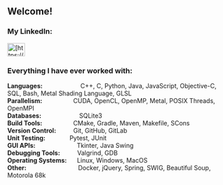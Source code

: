 <!---
AnthCol/AnthCol is a ✨ special ✨ repository because its `README.md` (this file) appears on your GitHub profile.
You can click the Preview link to take a look at your changes.
--->

## Welcome!
<p>

### My LinkedIn:
<a href="https://linkedin.com/in/anthcol" target="blank">
  <img align="center" src="https://raw.githubusercontent.com/rahuldkjain/github-profile-readme-generator/master/src/images/icons/Social/linked-in-alt.svg" alt="[https://www.linkedin.com/in/anthony-colaiacovo-876a061a0/](https://www.linkedin.com/in/anthcol/)" height="30" width="40" /></a>
</p>

<h3 align="left">Everything I have ever worked with:</h3>
<p align="left"> 
<b>Languages:</b>&nbsp; &nbsp; &nbsp; &nbsp; &nbsp; &nbsp; &nbsp; &nbsp; &nbsp; &nbsp; &nbsp; C++, C, Python, Java, JavaScript, Objective-C, SQL, Bash, Metal Shading Language, GLSL <br>
<b>Parallelism:</b>&nbsp; &nbsp; &nbsp; &nbsp; &nbsp; &nbsp; &nbsp; &nbsp; &nbsp; CUDA, OpenCL, OpenMP, Metal, POSIX Threads, OpenMPI <br>
<b>Databases:</b>&nbsp; &nbsp; &nbsp; &nbsp; &nbsp; &nbsp; &nbsp; &nbsp; &nbsp; &nbsp; &nbsp; SQLite3 <br>
<b>Build Tools:</b>&nbsp; &nbsp; &nbsp; &nbsp; &nbsp; &nbsp; &nbsp; &nbsp; &nbsp; CMake, Gradle, Maven, Makefile, SCons <br>
<b>Version Control:</b>&nbsp; &nbsp; &nbsp; &nbsp; &nbsp; Git, GitHub, GitLab <br>
<b>Unit Testing:</b>&nbsp; &nbsp; &nbsp; &nbsp; &nbsp; &nbsp; &nbsp; Pytest, JUnit <br>
<b>GUI APIs:</b>&nbsp; &nbsp; &nbsp; &nbsp; &nbsp; &nbsp; &nbsp; &nbsp; &nbsp; &nbsp; &nbsp; &nbsp; Tkinter, Java Swing <br>
<b>Debugging Tools:</b>&nbsp; &nbsp; &nbsp; &nbsp; &nbsp; Valgrind, GDB <br>
<b>Operating Systems:</b>&nbsp; &nbsp; &nbsp; Linux, Windows, MacOS <br>
<b>Other:</b>&nbsp; &nbsp; &nbsp; &nbsp; &nbsp; &nbsp; &nbsp; &nbsp; &nbsp; &nbsp; &nbsp; &nbsp; &nbsp; &nbsp; &nbsp; Docker, jQuery, Spring, SWIG, Beautiful Soup, Motorola 68k <br>
</p>

